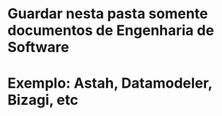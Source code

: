 # Guardar nesta pasta somente documentos de Engenharia de Software
# Exemplo: Astah, Datamodeler, Bizagi, etc
